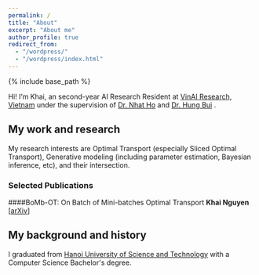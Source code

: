 ```yaml
---
permalink: /
title: "About"
excerpt: "About me"
author_profile: true
redirect_from: 
  - "/wordpress/"
  - "/wordpress/index.html"
---
```


{% include base_path %}

   
Hi! I’m Khai, an second-year AI Research Resident at [VinAI Research, Vietnam](http://www.vinai.io) under the supervision of  [Dr. Nhat Ho](https://nhatptnk8912.github.io/) and [Dr. Hung Bui](https://sites.google.com/site/buihhung/) . 

## My work and research
My research interests are Optimal Transport (especially Sliced Optimal Transport), Generative modeling (including parameter estimation, Bayesian inference, etc), and their intersection.
### Selected Publications
####BoMb-OT: On Batch of Mini-batches Optimal Transport 
**Khai Nguyen** 
  \[[arXiv](http://arxiv.org/abs/1102.1323)\]
## My background and history
I graduated from  [Hanoi University of Science and Technology](https://soict.hust.edu.vn/) with a Computer Science Bachelor's degree.

